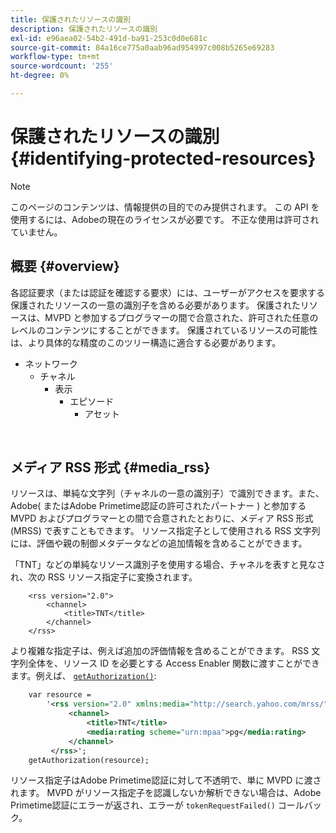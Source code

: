 ```yaml
---
title: 保護されたリソースの識別
description: 保護されたリソースの識別
exl-id: e96aea02-54b2-491d-ba91-253c0d0e681c
source-git-commit: 84a16ce775a0aab96ad954997c008b5265e69283
workflow-type: tm+mt
source-wordcount: '255'
ht-degree: 0%

---
```


# 保護されたリソースの識別 {#identifying-protected-resources}

>[!NOTE]
>
>このページのコンテンツは、情報提供の目的でのみ提供されます。 この API を使用するには、Adobeの現在のライセンスが必要です。 不正な使用は許可されていません。

## 概要 {#overview}

各認証要求（または認証を確認する要求）には、ユーザーがアクセスを要求する保護されたリソースの一意の識別子を含める必要があります。 保護されたリソースは、MVPD と参加するプログラマーの間で合意された、許可された任意のレベルのコンテンツにすることができます。 保護されているリソースの可能性は、より具体的な精度のこのツリー構造に適合する必要があります。

- ネットワーク
   - チャネル
      - 表示
         - エピソード
            - アセット

</br>

## メディア RSS 形式 {#media_rss}

リソースは、単純な文字列（チャネルの一意の識別子）で識別できます。また、Adobe( またはAdobe Primetime認証の許可されたパートナー ) と参加する MVPD およびプログラマーとの間で合意されたとおりに、メディア RSS 形式 (MRSS) で表すこともできます。 リソース指定子として使用される RSS 文字列には、評価や親の制御メタデータなどの追加情報を含めることができます。


「TNT」などの単純なリソース識別子を使用する場合、チャネルを表すと見なされ、次の RSS リソース指定子に変換されます。

```RSS
    <rss version="2.0"> 
        <channel>
            <title>TNT</title>
        </channel>
    </rss>
```


より複雑な指定子は、例えば追加の評価情報を含めることができます。 RSS 文字列全体を、リソース ID を必要とする Access Enabler 関数に渡すことができます。例えば、 [`getAuthorization()`](/help/authentication/rest-api-reference.md):

```rss
    var resource = 
        '<rss version="2.0" xmlns:media="http://search.yahoo.com/mrss/"> 
             <channel>
                 <title>TNT</title>
                 <media:rating scheme="urn:mpaa">pg</media:rating>
             </channel>
         </rss>'; 
    getAuthorization(resource);
```

リソース指定子はAdobe Primetime認証に対して不透明で、単に MVPD に渡されます。 MVPD がリソース指定子を認識しないか解析できない場合は、Adobe Primetime認証にエラーが返され、エラーが `tokenRequestFailed()` コールバック。

<!--
## Related Information {#related}

-  User Metadata
-  Preflight Authorization
-->
